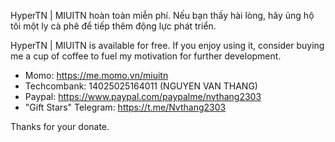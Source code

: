 HyperTN | MIUITN hoàn toàn miễn phí. Nếu bạn thấy hài lòng, hãy ủng hộ tôi một ly cà phê để tiếp thêm động lực phát triển.

HyperTN | MIUITN is available for free. If you enjoy using it, consider buying me a cup of coffee to fuel my motivation for further development.
- Momo: https://me.momo.vn/miuitn
- Techcombank: 14025025164011 (NGUYEN VAN THANG)
- Paypal: https://www.paypal.com/paypalme/nvthang2303
- "Gift Stars" Telegram: https://t.me/Nvthang2303

Thanks for your donate.
